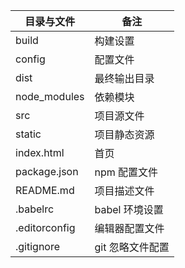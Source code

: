 | 目录与文件         | 备注         |
| ------------- | ---------- |
| build         | 构建设置       |
| config        | 配置文件       |
| dist          | 最终输出目录     |
| node_modules  | 依赖模块       |
| src           | 项目源文件      |
| static        | 项目静态资源     |
| index.html    | 首页         |
| package.json  | npm 配置文件   |
| README.md     | 项目描述文件     |
| .babelrc      | babel 环境设置 |
| .editorconfig | 编辑器配置文件    |
| .gitignore    | git 忽略文件配置 |


